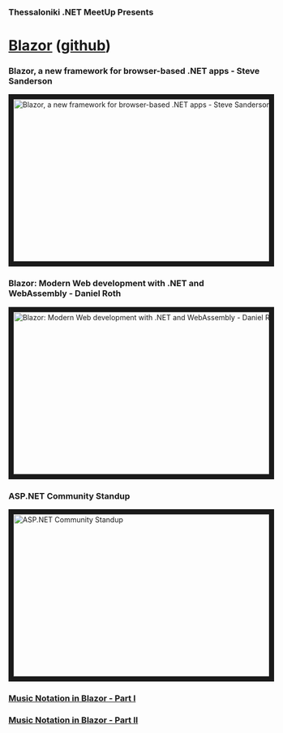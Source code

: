 ### Thessaloniki .NET MeetUp Presents
# [Blazor](https://blazor.net/) ([github](https://github.com/aspnet/Blazor))

### Blazor, a new framework for browser-based .NET apps - Steve Sanderson
<a href="http://www.youtube.com/watch?feature=player_embedded&v=JU-6pAxqAa4
" target="_blank"><img src="http://img.youtube.com/vi/JU-6pAxqAa4/0.jpg" 
alt="Blazor, a new framework for browser-based .NET apps - Steve Sanderson" width="600" height="320" border="10" /></a>

### Blazor: Modern Web development with .NET and WebAssembly - Daniel Roth
<a href="http://www.youtube.com/watch?feature=player_embedded&v=61qmX5eAPwI
" target="_blank"><img src="http://img.youtube.com/vi/61qmX5eAPwI/0.jpg" 
alt="Blazor: Modern Web development with .NET and WebAssembly - Daniel Roth" width="600" height="320" border="10" /></a>

### ASP.NET Community  Standup
<a href="http://www.youtube.com/watch?feature=player_embedded&v=_b_fUq5DU0U
" target="_blank"><img src="http://img.youtube.com/vi/_b_fUq5DU0U/0.jpg" 
alt="ASP.NET Community  Standup" width="600" height="320" border="10" /></a>


### [Music Notation in Blazor - Part I](https://www.codeproject.com/Articles/1252819/Music-Notation-in-Blazor-Part-I)
### [Music Notation in Blazor - Part II](https://www.codeproject.com/Articles/1254712/Music-Notation-in-Blazor-Part-2)
